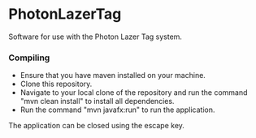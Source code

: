 # PhotonLazerTag
Software for use with the Photon Lazer Tag system.

### Compiling
* Ensure that you have maven installed on your machine.
* Clone this repository.
* Navigate to your local clone of the repository and run the command "mvn clean install" to install all dependencies.
* Run the command "mvn javafx:run" to run the application.

The application can be closed using the escape key.
